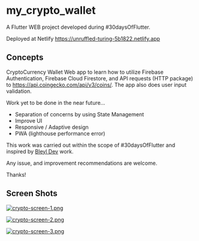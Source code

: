 # my_crypto_wallet

A Flutter WEB project developed during #30daysOfFlutter.

Deployed at Netlify
https://unruffled-turing-5b1822.netlify.app

## Concepts

CryptoCurrency Wallet Web app to learn how to utilize Firebase Authentication, Firebase Cloud Firestore, and API requests (HTTP package) to https://api.coingecko.com/api/v3/coins/.
The app also does user input validation.

Work yet to be done in the near future...
- Separation of concerns by using State Management
- Improve UI
- Responsive / Adaptive design
- PWA (lighthouse performance error)

This work was carried out within the scope of #30daysOfFlutter and inspired by [Bleyl Dev](https://www.youtube.com/channel/UCIV0tE4cC3Ufk44-KVZqv7w) work.

Any issue, and improvement recommendations are welcome.

Thanks!

## Screen Shots

[![crypto-screen-1.png](https://i.postimg.cc/13MtkqDy/crypto-screen-1.png)](https://postimg.cc/xXJnHqsZ)

[![crypto-screen-2.png](https://i.postimg.cc/SNhxjrry/crypto-screen-2.png)](https://postimg.cc/Tht64nFS)

[![crypto-screen-3.png](https://i.postimg.cc/gJhG2XLX/crypto-screen-3.png)](https://postimg.cc/CBw3vKNS)

